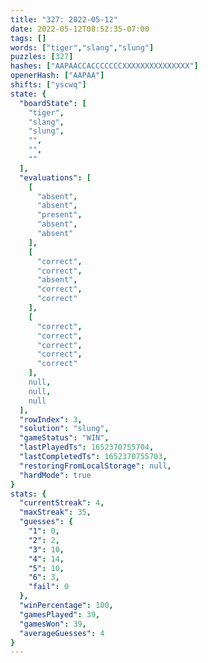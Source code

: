 ```yaml
---
title: "327: 2022-05-12"
date: 2022-05-12T08:52:35-07:00
tags: []
words: ["tiger","slang","slung"]
puzzles: [327]
hashes: ["AAPAACCACCCCCCCXXXXXXXXXXXXXXX"]
openerHash: ["AAPAA"]
shifts: ["yscwq"]
state: {
  "boardState": [
    "tiger",
    "slang",
    "slung",
    "",
    "",
    ""
  ],
  "evaluations": [
    [
      "absent",
      "absent",
      "present",
      "absent",
      "absent"
    ],
    [
      "correct",
      "correct",
      "absent",
      "correct",
      "correct"
    ],
    [
      "correct",
      "correct",
      "correct",
      "correct",
      "correct"
    ],
    null,
    null,
    null
  ],
  "rowIndex": 3,
  "solution": "slung",
  "gameStatus": "WIN",
  "lastPlayedTs": 1652370755704,
  "lastCompletedTs": 1652370755703,
  "restoringFromLocalStorage": null,
  "hardMode": true
}
stats: {
  "currentStreak": 4,
  "maxStreak": 35,
  "guesses": {
    "1": 0,
    "2": 2,
    "3": 10,
    "4": 14,
    "5": 10,
    "6": 3,
    "fail": 0
  },
  "winPercentage": 100,
  "gamesPlayed": 39,
  "gamesWon": 39,
  "averageGuesses": 4
}
---
```


<!-- more -->
